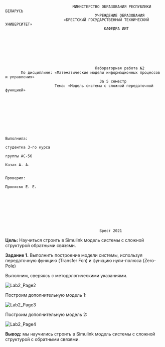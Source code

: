 ﻿                                  МИНИСТЕРСТВО ОБРАЗОВАНИЯ РЕСПУБЛИКИ БЕЛАРУСЬ
                                            УЧРЕЖДЕНИЕ ОБРАЗОВАНИЯ 
                              «БРЕСТСКИЙ ГОСУДАРСТВЕННЫЙ ТЕХНИЧЕСКИЙ УНИВЕРСИТЕТ»
                                                КАФЕДРА ИИТ








                                            Лабораторная работа №2
           По дисциплине: «Математические модели информационных процессов и управления»
                                              За 5 семестр
                          Тема: «Модель системы с сложной передаточной функцией»









                                                                            Выполнила:
                                                                            студентка 3-го курса
                                                                            группы АС-56
                                                                            Казак А. А.

                                                                            Проверил:
                                                                            Пролиско Е. Е.









                                              Брест 2021


**Цель:** 
Научиться строить в Simulink модель системы с сложной структурой обратными связями. 

**Задание 1.** 
Выполнить построение модели системы, используя передаточную функцию (Transfer Fcn) и функцию нули-полюса (Zero-Pole)

Выполним, сверяясь с методологическими указаниями.

![Lab2_Page2](https://user-images.githubusercontent.com/90341040/139122128-5e813630-293b-4bfe-b5d9-537f71388887.png)


Построим дополнительную модель 1:

![Lab2_Page3](https://user-images.githubusercontent.com/90341040/139122402-935cd016-7c63-4247-b0ed-ed4db0241994.png)


Построим дополнительную модель 2:

![Lab2_Page4](https://user-images.githubusercontent.com/90341040/139122602-69047524-cf74-4451-a7ab-d08d7f5dd2f7.png)


**Вывод:** 
мы научились строить в Simulink модель системы с сложной структурой с обратными связями.
